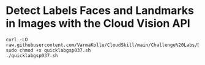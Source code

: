 # Detect Labels Faces and Landmarks in Images with the Cloud Vision API


```
curl -LO raw.githubusercontent.com/VarmaKollu/CloudSkill/main/Challenge%20Labs/Detect%20Labels%20Faces%20and%20Landmarks%20in%20Images%20with%20the%20Cloud%20Vision%20API/quicklabgsp037.sh
sudo chmod +x quicklabgsp037.sh
./quicklabgsp037.sh

```

